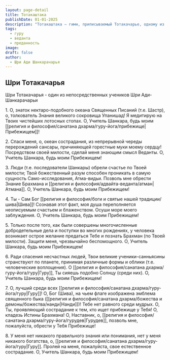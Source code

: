 ```yaml
---
layout: page-detail
title: Тотакаштака
publishDate: 01-01-2025
description: "Тотакаштака — гимн, приписываемый Тотакачарье, одному из главных учеников Шри Ади Шанкарачарьи. Восемь строф гимна выражают глубокую преданность Учителю, прославляют его как воплощение сострадания, источник ведантической мудрости и проводника к освобождению. Тотакштака подчеркивает: только милость Гуру и преданность ему ведут к истинному знанию и преодолению страданий сансары."
tags:
  - гуру
  - веданта
  - преданность
image: 
draft: false
author:
  - Шри Ади Шанкарачарья
---
```


## Шри Тотакачарья

  
 Шри Тотакачарья - один из непосредственных учеников Шри Ади-Шанкарачарьи

 1\. O, знаток нектаро-подобного океана Священных Писаний (т.е. Шастр), о, толкователь Знания великого сокровища Упанишад! Я медитирую на Твоих чистейших лотосных стопах. O, Учитель Шанкара, будь моим [[религия и философия/санатана дхарма/гуру-йога/прибежище|Прибежищем]]!

 2\. Спаси меня, о, океан сострадания, из непрерывной череды перерождений сансары, причиняющей горестные муки моему сердцу! Посредством своей милости, сделай меня знающим смысл Веданты. O, Учитель Шанкара, будь моим Прибежищем!

 3\. Люди (т.е. последователи Шанкары) обрели счастье по Твоей милости; Твой божественный разум способен проникать в самую сущность Само-исследования, Атма-видьи. Позволь мне обрести Знание Брахмана и [[религия и философия/адвайта-веданта/атман|Атмана]]. O, Учитель Шанкара, будь моим Прибежищем!

 4\. Ты - Сам Бог [[религия и философия/боги и святые нашей традиции/шива|Шива]]! Сознавая этот факт, моя душа переполняется неописуемым счастьем и блаженством. Осуши море моего заблуждения. O, Учитель Шанкара, будь моим Прибежищем!

 5\. Только после того, как были совершены многочисленные добродетельные дела и поступки во многих рождениях, у человека возникает острое желание предаться Тебе и познать Брахман (по Твоей милости). Защити меня, чрезвычайно беспомощного. O, Учитель Шанкара, будь моим Прибежищем!

 6\. Ради спасения несчастных людей, Твои великие ученики-санньясины странствуют по планете, принимая различные формы и облики (т.е. человеческие воплощения). O [[религия и философия/санатана дхарма/гуру-йога/гуру|Гуру]], Ты сияешь подобно Солнцу (среди них). O, Учитель Шанкара, будь моим Прибежищем!

 7\. O, лучший среди всех [[религия и философия/санатана дхарма/гуру-йога/гуру|Гуру]]! О, Бог (Шива), на чьем флаге изображена эмблема священного быка ([[религия и философия/санатана дхарма/божества и демоны/божества/нанди|Нанди]])! Тебе нет равного среди мудрых. О, Ты, проявляющий сострадание к тем, кто ищет прибежище у Тебя! О, кладезь Истины Брахмана! O, Наставник, о, [[религия и философия/санатана дхарма/гуру-йога/гурудев|Гурудев]], позволь мне, пожалуйста, обрести у Тебя Прибежище!

 8\. У меня нет никакого правильного знания или понимания, нет у меня никакого богатства, о, [[религия и философия/санатана дхарма/гуру-йога/гуру|Гуру]]. Пролей на меня, пожалуйста, свое естественное сострадание. O, Учитель Шанкара, будь моим Прибежищем!
